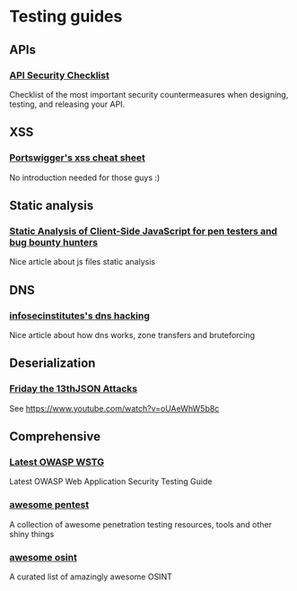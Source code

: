 # Testing guides

## APIs

### [API Security Checklist](https://github.com/shieldfy/API-Security-Checklist)
Checklist of the most important security countermeasures when designing, testing, and releasing your API.

## XSS

### [Portswigger's xss cheat sheet](https://portswigger.net/web-security/cross-site-scripting/cheat-sheet)
No introduction needed for those guys :)

## Static analysis
### [Static Analysis of Client-Side JavaScript for pen testers and bug bounty hunters](https://blog.appsecco.com/static-analysis-of-client-side-javascript-for-pen-testers-and-bug-bounty-hunters-f1cb1a5d5288)
Nice article about js files static analysis

## DNS
### [infosecinstitutes's dns hacking](https://resources.infosecinstitute.com/dns-hacking/)
Nice article about how dns works, zone transfers and bruteforcing


## Deserialization
### [Friday the 13thJSON Attacks](https://www.blackhat.com/docs/us-17/thursday/us-17-Munoz-Friday-The-13th-JSON-Attacks-wp.pdf)
See https://www.youtube.com/watch?v=oUAeWhW5b8c

## Comprehensive
### [Latest OWASP WSTG](https://owasp.org/www-project-web-security-testing-guide/latest/4-Web_Application_Security_Testing/)
Latest OWASP Web Application Security Testing Guide

### [awesome pentest](https://github.com/enaqx/awesome-pentest)
A collection of awesome penetration testing resources, tools and other shiny things 

### [awesome osint](https://github.com/jivoi/awesome-osint)
A curated list of amazingly awesome OSINT 
